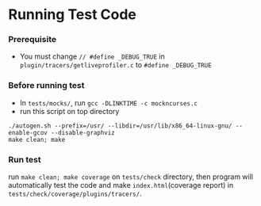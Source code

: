# Running Test Code
### Prerequisite
* You must change `// #define _DEBUG_TRUE` in `plugin/tracers/getliveprofiler.c` to `#define _DEBUG_TRUE`
### Before running test
* In `tests/mocks/`, run `gcc -DLINKTIME -c mockncurses.c`
* run this script on top directory
```
./autogen.sh --prefix=/usr/ --libdir=/usr/lib/x86_64-linux-gnu/ --enable-gcov --disable-graphviz
make clean; make
```
### Run test
run `make clean; make coverage` on `tests/check` directory, then program will automatically test the code and make `index.html`(coverage report) in `tests/check/coverage/plugins/tracers/`.
